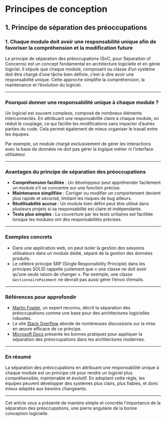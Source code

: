 # Principes de conception

## 1. Principe de séparation des préoccupations

### 1. Chaque module doit avoir une responsabilité unique afin de favoriser la compréhension et la modification future

Le principe de séparation des préoccupations (SoC, pour Separation of Concerns) est un concept fondamental en architecture logicielle et en génie logiciel. Il stipule que chaque module, composant ou classe d’un système doit être chargé d’une tâche bien définie, c’est-à-dire avoir une responsabilité unique. Cette approche simplifie la compréhension, la maintenance et l’évolution du logiciel.

---

### Pourquoi donner une responsabilité unique à chaque module ?

Un logiciel est souvent complexe, composé de nombreux éléments interconnectés. En attribuant une responsabilité claire à chaque module, on réduit le couplage, ce qui facilite les modifications sans impacter d’autres parties du code. Cela permet également de mieux organiser le travail entre les équipes.

Par exemple, un module chargé exclusivement de gérer les interactions avec la base de données ne doit pas gérer la logique métier ni l’interface utilisateur.

---

### Avantages du principe de séparation des préoccupations

- **Compréhension facilitée** : Un développeur peut appréhender facilement un module s’il se concentre sur une fonction précise.
- **Maintenance simplifiée** : Corriger ou modifier un comportement devient plus rapide et sécurisé, limitant les risques de bug ailleurs.
- **Réutilisabilité accrue** : Un module bien défini peut être utilisé dans plusieurs projets si sa responsabilité est claire et indépendante.
- **Tests plus simples** : La couverture par les tests unitaires est facilitée lorsque les modules ont des responsabilités précises.

---

### Exemples concrets

- Dans une application web, on peut isoler la gestion des sessions utilisateurs dans un module dédié, séparé de la gestion des données produits.
- Le célèbre principe SRP (Single Responsibility Principle) dans les principes SOLID rappelle justement que « une classe ne doit avoir qu’une seule raison de changer ». Par exemple, une classe `GestionnairePaiement` ne devrait pas aussi gérer l’envoi d’emails.

---

### Références pour approfondir

- [Martin Fowler](https://martinfowler.com/bliki/SeparationOfConcerns.html), un expert reconnu, décrit la séparation des préoccupations comme une base pour des architectures logicielles robustes.
- Le site [Stack Overflow](https://stackoverflow.com/questions/3737370/what-is-the-separation-of-concerns-principle) aborde de nombreuses discussions sur la mise en œuvre efficace de ce principe.
- [Microsoft Docs](https://learn.microsoft.com/fr-fr/azure/architecture/guide/design-principles/separation-of-concerns) présente les bonnes pratiques pour appliquer la séparation des préoccupations dans les architectures modernes.

---

### En résumé

La séparation des préoccupations en attribuant une responsabilité unique à chaque module est un principe clé pour rendre un logiciel plus compréhensible, maintenable et évolutif. En adoptant cette règle, les équipes peuvent développer des systèmes plus clairs, plus fiables, et donc mieux adaptés aux besoins changeants.

---

Cet article vous a présenté de manière simple et concrète l’importance de la séparation des préoccupations, une pierre angulaire de la bonne conception logicielle.